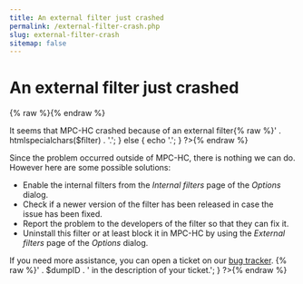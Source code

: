 ```yaml
---
title: An external filter just crashed
permalink: /external-filter-crash.php
slug: external-filter-crash
sitemap: false
---
```


# An external filter just crashed

<!-- htmlmin:ignore -->
{% raw %}<?php
$filter = isset($_GET['filter']) ? $_GET['filter'] : '';
$dumpID = isset($_GET['dumpID']) ? $_GET['dumpID'] : '';
?>{% endraw %}

It seems that MPC-HC crashed because of an external filter{% raw %}<?php
if (!empty($filter)) {
  echo ' named <strong>' . htmlspecialchars($filter) . '</strong>.';
} else {
  echo '.';
}
?>{% endraw %}

Since the problem occurred outside of MPC-HC, there is nothing we can do.
However here are some possible solutions:

* Enable the internal filters from the *Internal filters* page of the *Options* dialog.
* Check if a newer version of the filter has been released in case the issue has been fixed.
* Report the problem to the developers of the filter so that they can fix it.
* Uninstall this filter or at least block it in MPC-HC by using the *External filters* page
  of the *Options* dialog.

If you need more assistance, you can open a ticket on our [bug tracker](https://trac.mpc-hc.org/).
{% raw %}<?php
if (is_numeric($dumpID)) {
  echo 'Please include the following crash ID: <strong>' . $dumpID . '</strong> in the description of your ticket.';
}
?>{% endraw %}
<!-- htmlmin:ignore -->
